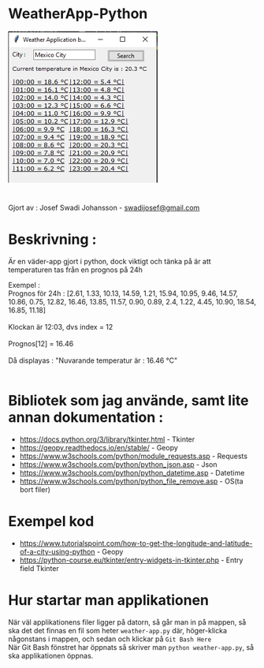 # WeatherApp-Python

![alt text](https://github.com/Grumfyyy/WeatherApp-Python/blob/main/Progress-2.png)

#
Gjort av : Josef Swadi Johansson - swadijosef@gmail.com
# Beskrivning :
Är en väder-app gjort i python, dock viktigt och tänka på är att temperaturen tas från en prognos på 24h

Exempel :  
Prognos för 24h : [2.61, 1.33, 10.13, 14.59, 1.21, 15.94, 10.95, 9.46, 14.57, 10.86, 0.75, 12.82, 16.46, 13.85, 11.57, 0.90, 0.89, 2.4, 1.22, 4.45, 10.90, 18.54, 16.85, 11.18] <br><br>
Klockan är 12:03, dvs index = 12 <br><br>
Prognos[12] = 16.46 <br><br>
Då displayas : "Nuvarande temperatur är : 16.46 °C"<br><br>

# Bibliotek som jag använde, samt lite annan dokumentation :

- https://docs.python.org/3/library/tkinter.html - Tkinter
- https://geopy.readthedocs.io/en/stable/ - Geopy
- https://www.w3schools.com/python/module_requests.asp - Requests
- https://www.w3schools.com/python/python_json.asp - Json
- https://www.w3schools.com/python/python_datetime.asp - Datetime
- https://www.w3schools.com/python/python_file_remove.asp - OS(ta bort filer)

# Exempel kod
- https://www.tutorialspoint.com/how-to-get-the-longitude-and-latitude-of-a-city-using-python - Geopy
- https://python-course.eu/tkinter/entry-widgets-in-tkinter.php - Entry field Tkinter

# Hur startar man applikationen
När väl applikationens filer ligger på datorn, så går man in på mappen, så ska det det finnas en fil som heter `weather-app.py` där, höger-klicka någonstans i mappen, och sedan och klickar på `Git Bash Here`<br>
När Git Bash fönstret har öppnats så skriver man `python weather-app.py`, så ska applikationen öppnas.
